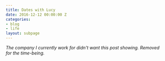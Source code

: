 ```yaml
---
title: Dates with Lucy
date: 2016-12-12 00:00:00 Z
categories:
- blog
- life
layout: subpage
---
```


*The company I currently work for didn't want this post showing. Removed for the time-being.*